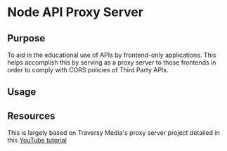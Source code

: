 # Node API Proxy Server

## Purpose
To aid in the educational use of APIs by frontend-only applications. This helps accomplish this by serving as a proxy server to those frontends in order to comply with CORS policies of Third Party APIs.

## Usage


## Resources
This is largely based on Traversy Media's proxy server project detailed in this [YouTube tutorial](https://www.youtube.com/watch?v=ZGymN8aFsv4)